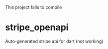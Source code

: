 This project fails to compile 

# stripe_openapi


Auto-generated stripe api for dart (not working)
